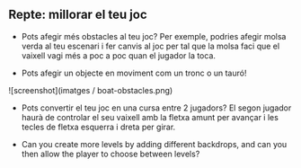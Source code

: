 ## Repte: millorar el teu joc

- Pots afegir més obstacles al teu joc? Per exemple, podries afegir molsa verda al teu escenari i fer canvis al joc per tal que la molsa faci que el vaixell vagi més a poc a poc quan el jugador la toca.

- Pots afegir un objecte en moviment com un tronc o un tauró!

![screenshot](imatges / boat-obstacles.png)

- Pots convertir el teu joc en una cursa entre 2 jugadors? El segon jugador haurà de controlar el seu vaixell amb la fletxa amunt per avançar i les tecles de fletxa esquerra i dreta per girar.

- Can you create more levels by adding different backdrops, and can you then allow the player to choose between levels?
